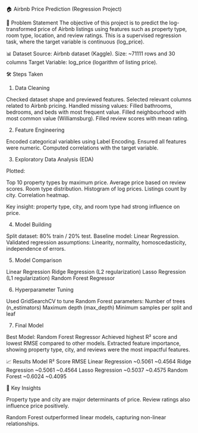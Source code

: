 🏠 Airbnb Price Prediction (Regression Project)

📌 Problem Statement
The objective of this project is to predict the log-transformed price of Airbnb listings using features such as property type, room type, location, and review ratings.
This is a supervised regression task, where the target variable is continuous (log_price).

📊 Dataset
Source: Airbnb dataset (Kaggle).
Size: ~71111 rows and 30 columns
Target Variable: log_price (logarithm of listing price).

🛠️ Steps Taken

1. Data Cleaning

Checked dataset shape and previewed features.
Selected relevant columns related to Airbnb pricing.
Handled missing values:
Filled bathrooms, bedrooms, and beds with most frequent value.
Filled neighbourhood with most common value (Williamsburg).
Filled review scores with mean rating.

2. Feature Engineering

Encoded categorical variables using Label Encoding.
Ensured all features were numeric.
Computed correlations with the target variable.

3. Exploratory Data Analysis (EDA)

Plotted:

Top 10 property types by maximum price.
Average price based on review scores.
Room type distribution.
Histogram of log prices.
Listings count by city.
Correlation heatmap.

Key insight: property type, city, and room type had strong influence on price.

4. Model Building

Split dataset: 80% train / 20% test.
Baseline model: Linear Regression.
Validated regression assumptions:
Linearity, normality, homoscedasticity, independence of errors.

5. Model Comparison

Linear Regression
Ridge Regression (L2 regularization)
Lasso Regression (L1 regularization)
Random Forest Regressor

6. Hyperparameter Tuning

Used GridSearchCV to tune Random Forest parameters:
Number of trees (n_estimators)
Maximum depth (max_depth)
Minimum samples per split and leaf

7. Final Model

Best Model: Random Forest Regressor
Achieved highest R² score and lowest RMSE compared to other models.
Extracted feature importance, showing property type, city, and reviews were the most impactful features.

📈 Results
Model	              R² Score      	RMSE
Linear Regression	  ~0.5061	        ~0.4564
Ridge Regression	  ~0.5061         ~0.4564
Lasso Regression	  ~0.5037         ~0.4575
Random Forest	      ~0.6024	        ~0.4095

🔑 Key Insights

Property type and city are major determinants of price.
Review ratings also influence price positively.

Random Forest outperformed linear models, capturing non-linear relationships.
